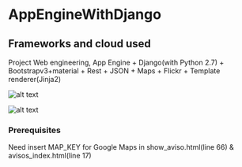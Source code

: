 # AppEngineWithDjango

## Frameworks and cloud used
Project Web engineering, App Engine + Django(with Python 2.7) + Bootstrapv3+material + Rest + JSON + Maps + Flickr + Template renderer(Jinja2)

![alt text](https://raw.githubusercontent.com/Jgoga/AppEngineWithDjango/master/src/static/img/gcp_logo.png)

![alt text](https://raw.githubusercontent.com/Jgoga/AppEngineWithDjango/master/src/static/img/python_logo.png)

### Prerequisites
Need insert MAP_KEY for Google Maps in show_aviso.html(line 66) & avisos_index.html(line 17)
